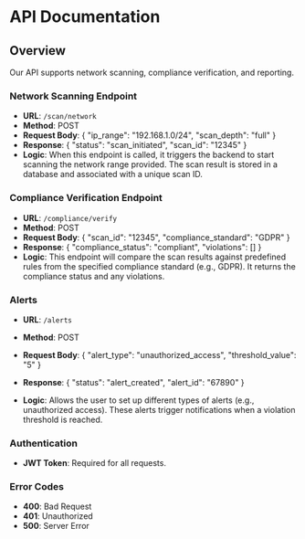 # API Documentation

## Overview
Our API supports network scanning, compliance verification, and reporting.

### Network Scanning Endpoint
- **URL**: `/scan/network`
- **Method**: POST
- **Request Body**: 
{
  "ip_range": "192.168.1.0/24",
  "scan_depth": "full"
}
- **Response**:
{
  "status": "scan_initiated",
  "scan_id": "12345"
}
- **Logic**: When this endpoint is called, it triggers the backend to start scanning the network range provided. The scan result is stored in a database and associated with a unique scan ID.


### Compliance Verification Endpoint
- **URL**: `/compliance/verify`
- **Method**: POST
- **Request Body**:
{
  "scan_id": "12345",
  "compliance_standard": "GDPR"
}
- **Response**:
{
  "compliance_status": "compliant",
  "violations": []
}
- **Logic**: This endpoint will compare the scan results against predefined rules from the specified compliance standard (e.g., GDPR). It returns the compliance status and any violations.

### Alerts
- **URL**: `/alerts`
- **Method**: POST
- **Request Body**:
{
  "alert_type": "unauthorized_access",
  "threshold_value": "5"
}

- **Response**:
{
  "status": "alert_created",
  "alert_id": "67890"
}

- **Logic**: Allows the user to set up different types of alerts (e.g., unauthorized access). These alerts trigger notifications when a violation threshold is reached.

  
### Authentication
- **JWT Token**: Required for all requests.

### Error Codes
- **400**: Bad Request
- **401**: Unauthorized
- **500**: Server Error
